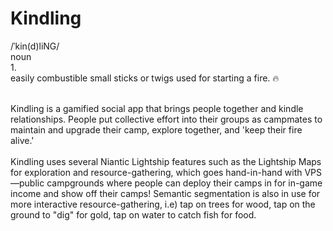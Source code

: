 # Kindling
/ˈkin(d)liNG/\
noun\
1.\
easily combustible small sticks or twigs used for starting a fire. 🔥

\
Kindling is a gamified social app that brings people together and kindle relationships. People put collective effort into their groups as campmates to maintain and upgrade their camp, explore together, and 'keep their fire alive.'
\
\
Kindling uses several Niantic Lightship features such as the Lightship Maps for exploration and resource-gathering, which goes hand-in-hand with VPS—public campgrounds where people can deploy their camps in for in-game income and show off their camps! Semantic segmentation is also in use for more interactive resource-gathering, i.e) tap on trees for wood, tap on the ground to "dig" for gold, tap on water to catch fish for food.

